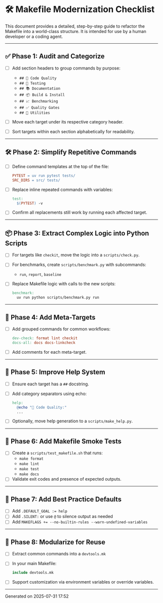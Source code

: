 # 🛠️ Makefile Modernization Checklist

This document provides a detailed, step-by-step guide to refactor the Makefile into a world-class structure. It is intended for use by a human developer or a coding agent.

---

## ✅ Phase 1: Audit and Categorize

- [ ] Add section headers to group commands by purpose:
  - `## 🎯 Code Quality`
  - `## 🧪 Testing`
  - `## 📚 Documentation`
  - `## 📦 Build & Install`
  - `## 📈 Benchmarking`
  - `## ✅ Quality Gates`
  - `## 🧰 Utilities`

- [ ] Move each target under its respective category header.
- [ ] Sort targets within each section alphabetically for readability.

---

## 🛠️ Phase 2: Simplify Repetitive Commands

- [ ] Define command templates at the top of the file:
  ```makefile
  PYTEST = uv run pytest tests/
  SRC_DIRS = src/ tests/
  ```

- [ ] Replace inline repeated commands with variables:
  ```makefile
  test:
    $(PYTEST) -v
  ```

- [ ] Confirm all replacements still work by running each affected target.

---

## 📦 Phase 3: Extract Complex Logic into Python Scripts

- [ ] For targets like `checkit`, move the logic into a `scripts/check.py`.
- [ ] For benchmarks, create `scripts/benchmark.py` with subcommands:
  - `run`, `report`, `baseline`

- [ ] Replace Makefile logic with calls to the new scripts:
  ```makefile
  benchmark:
    uv run python scripts/benchmark.py run
  ```

---

## 🔁 Phase 4: Add Meta-Targets

- [ ] Add grouped commands for common workflows:
  ```makefile
  dev-check: format lint checkit
  docs-all: docs docs-linkcheck
  ```

- [ ] Add comments for each meta-target.

---

## 🧼 Phase 5: Improve Help System

- [ ] Ensure each target has a `##` docstring.
- [ ] Add category separators using echo:
  ```makefile
  help:
    @echo "🎯 Code Quality:"
    ...
  ```

- [ ] Optionally, move help generation to a `scripts/make_help.py`.

---

## 🧪 Phase 6: Add Makefile Smoke Tests

- [ ] Create a `scripts/test_makefile.sh` that runs:
  - `make format`
  - `make lint`
  - `make test`
  - `make docs`
- [ ] Validate exit codes and presence of expected outputs.

---

## 🧰 Phase 7: Add Best Practice Defaults

- [ ] Add `.DEFAULT_GOAL := help`
- [ ] Add `.SILENT:` or use `@` to silence output as needed
- [ ] Add `MAKEFLAGS += --no-builtin-rules --warn-undefined-variables`

---

## 🧭 Phase 8: Modularize for Reuse

- [ ] Extract common commands into a `devtools.mk`
- [ ] In your main Makefile:
  ```makefile
  include devtools.mk
  ```

- [ ] Support customization via environment variables or override variables.

---

Generated on 2025-07-31 17:52
